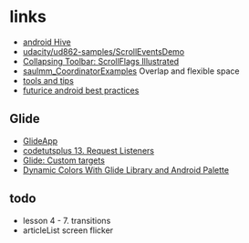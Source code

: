 # links

- [android Hive](https://www.androidhive.info/2015/09/android-material-design-working-with-tabs/)
- [udacity/ud862-samples/ScrollEventsDemo](https://github.com/udacity/ud862-samples)
- [Collapsing Toolbar: ScrollFlags Illustrated](https://medium.com/@martinomburajr/android-design-collapsing-toolbar-scrollflags-e1d8a05dcb02)
- [saulmm_CoordinatorExamples](https://github.com/saulmm/CoordinatorExamples) Overlap and flexible space 
- [tools and tips](https://speakerdeck.com/saulmm/tools-and-tips-of-the-trade-for-the-android-developer?slide=10)
- [futurice android best practices](https://github.com/futurice/android-best-practices)

## Glide

- [GlideApp](http://bumptech.github.io/glide/doc/generatedapi.html)
- [codetutsplus 13. Request Listeners](https://code.tutsplus.com/tutorials/code-an-image-gallery-android-app-with-glide--cms-28207)
- [Glide: Custom targets](https://github.com/bumptech/glide/wiki/Custom-targets)
- [Dynamic Colors With Glide Library and Android Palette](https://android.jlelse.eu/dynamic-colors-with-glide-library-and-android-palette-5be407049d97)

## todo 
- lesson 4 - 7. transitions
- articleList screen flicker



